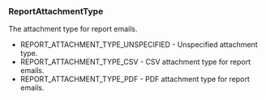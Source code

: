 ### ReportAttachmentType
The attachment type for report emails.

- REPORT_ATTACHMENT_TYPE_UNSPECIFIED - Unspecified attachment type.
- REPORT_ATTACHMENT_TYPE_CSV - CSV attachment type for report emails.
- REPORT_ATTACHMENT_TYPE_PDF - PDF attachment type for report emails.
